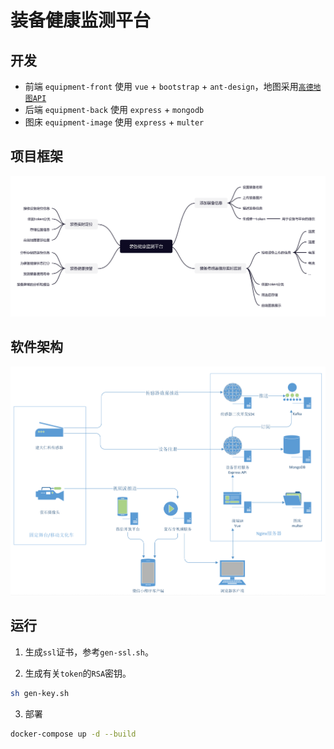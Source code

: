 # 装备健康监测平台

## 开发

- 前端 `equipment-front` 使用 `vue` + `bootstrap` + `ant-design`，地图采用[`高德地图API`](https://lbs.amap.com/api/jsapi-v2/guide/webcli/map-vue1)
- 后端 `equipment-back` 使用 `express` + `mongodb`
- 图床 `equipment-image` 使用 `express` + `multer`

## 项目框架

![框架](./doc/监测平台.png)
<!-- https://www.processon.com/view/link/61a9dbd5f346fb733cd80d02#map -->

## 软件架构

![架构](./doc/软件架构.png)

## 运行

1. 生成`ssl`证书，参考`gen-ssl.sh`。

2. 生成有关`token`的`RSA`密钥。

```sh
sh gen-key.sh
```

3. 部署

```sh
docker-compose up -d --build
```
